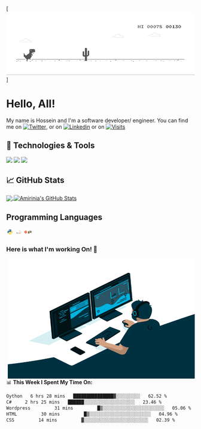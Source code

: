 
[![Header](https://github.com/amirinia/amirinia/blob/master/dino.gif "Header")]

# Hello, All! 

My name is Hossein and I'm a software developer/ engineer. You can find me on [![Twitter][1.2]][1],  or on   [![Linkedin](https://img.shields.io/badge/linked-in-369?style=flat-square&logo=linkedin&logoColor=white&color=blue)](https://www.linkedin.com/in/amirinia) or on [![Visits](https://badges.pufler.dev/visits/novatorem/novatorem?logo=GitHub&label=github%20visits&color=336699&logoColor=white&style=flat-square)](https://github.com/amirinia)



## 🔧 Technologies & Tools
![](https://img.shields.io/badge/Code-Python-informational?style=flat&logo=python&logoColor=white&color=2bbc8a)
![](https://img.shields.io/badge/Tools-Docker-informational?style=flat&logo=docker&logoColor=white&color=2bbc8a)
![](https://img.shields.io/badge/Tools-Kubernetes-informational?style=flat&logo=kubernetes&logoColor=white&color=2bbc8a)

## &#x1f4c8; GitHub Stats

<a href="https://github.com/amirinia/amirinia">
  <img align="center" src="https://github-readme-stats.vercel.app/api/top-langs/?username=MartinHeinz&hide=java,html&title_color=ffffff&text_color=c9cacc&icon_color=2bbc8a&bg_color=1d1f21" />
</a>
<a href="https://github.com/amirinia/amirinia">
  <img align="center" src="https://github-readme-stats.vercel.app/api?username=amirinia&show_icons=true&line_height=27&count_private=true&title_color=ffffff&text_color=c9cacc&icon_color=2bbc8a&bg_color=1d1f21" alt="Amirinia's GitHub Stats" />
</a>

   

<!-- links to social media icons -->

<!-- icons with padding -->

[1.1]: http://i.imgur.com/tXSoThF.png (twitter icon with padding)
[2.1]: http://i.imgur.com/0o48UoR.png (github icon with padding)

<!-- icons without padding -->

[1.2]: http://i.imgur.com/wWzX9uB.png (twitter icon without padding)
[2.2]: http://i.imgur.com/9I6NRUm.png (github icon without padding)
[3.2]: https://i.imgur.com/0IdggSZ.png (linkedin icon with padding)

<!-- links to your social media accounts -->

[1]: https://twitter.com/amirinia
[2]: https://github.com/amirinia
[3]: https://www.linkedin.com/in/amirinia/



## Programming Languages
<code><img height="20" src="https://raw.githubusercontent.com/github/explore/80688e429a7d4ef2fca1e82350fe8e3517d3494d/topics/python/python.png"></code>
<code><img height="20" src="https://raw.githubusercontent.com/github/explore/80688e429a7d4ef2fca1e82350fe8e3517d3494d/topics/mysql/mysql.png"></code>
<code><img height="20" src="https://raw.githubusercontent.com/github/explore/80688e429a7d4ef2fca1e82350fe8e3517d3494d/topics/git/git.png"></code>


### Here is what I'm working On! 👋

  <img align="right" alt="GIF" src="https://github.com/amirinia/amirinia/blob/master/code.gif?raw=true" width="500" height="320" />


📊 **This Week I Spent My Time On:**
<!--START_SECTION:waka-->
```text
Oython   6 hrs 28 mins   ███████████████▓░░░░░░░░░   62.52 % 
C#     2 hrs 25 mins   ██████░░░░░░░░░░░░░░░░░░░   23.46 % 
Wordpress         31 mins         █▒░░░░░░░░░░░░░░░░░░░░░░░   05.06 % 
HTML         30 mins         █▒░░░░░░░░░░░░░░░░░░░░░░░   04.96 % 
CSS         14 mins         ▓░░░░░░░░░░░░░░░░░░░░░░░░   02.39 % 
```
<!--END_SECTION:waka-->



